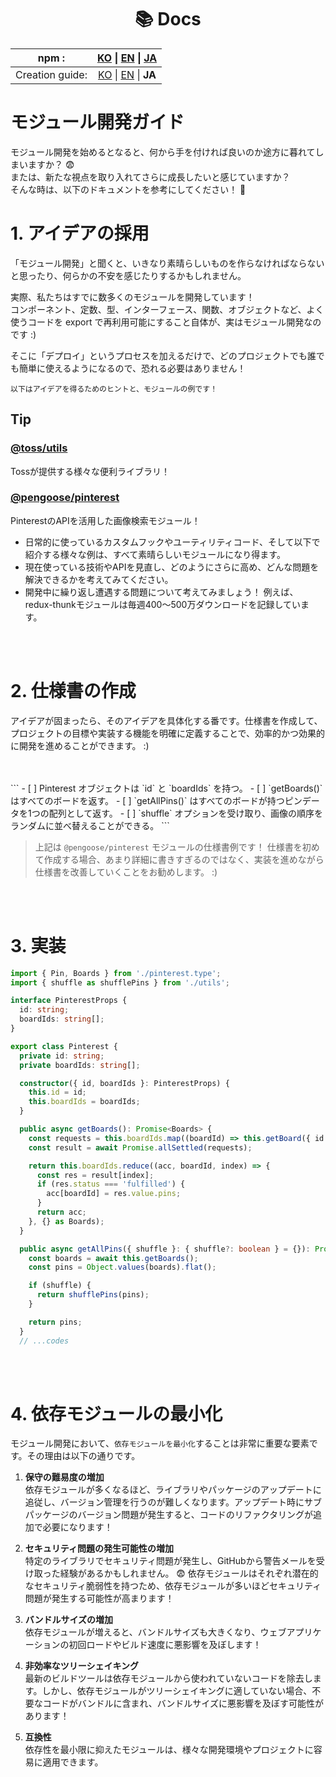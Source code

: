 <div align="center">

# 📚 Docs
| npm : | [KO](./npm_KO.md) \| [EN](./npm_EN.md) \| [JA](./npm_JA.md)|
|:--:|:--:|
| Creation guide: | [KO](./guide_KO.md) \| [EN](./guide_EN.md) \| **JA** |

</div>

# モジュール開発ガイド

モジュール開発を始めるとなると、何から手を付ければ良いのか途方に暮れてしまいますか？ 😨  
または、新たな視点を取り入れてさらに成長したいと感じていますか？  
そんな時は、以下のドキュメントを参考にしてください！ 🥳

# 1. アイデアの採用

「モジュール開発」と聞くと、いきなり素晴らしいものを作らなければならないと思ったり、何らかの不安を感じたりするかもしれません。

実際、私たちはすでに数多くのモジュールを開発しています！  
コンポーネント、定数、型、インターフェース、関数、オブジェクトなど、よく使うコードを export で再利用可能にすること自体が、実はモジュール開発なのです :)

そこに「デプロイ」というプロセスを加えるだけで、どのプロジェクトでも誰でも簡単に使えるようになるので、恐れる必要はありません！

`以下はアイデアを得るためのヒントと、モジュールの例です！`

## Tip
### **[@toss/utils](https://slash.page/ko/libraries/common/utils/src/Numbers_floorAndFormatNumber.i18n)**
Tossが提供する様々な便利ライブラリ！
### [@pengoose/pinterest](https://www.npmjs.com/package/@pengoose/pinterest)
PinterestのAPIを活用した画像検索モジュール！

- 日常的に使っているカスタムフックやユーティリティコード、そして以下で紹介する様々な例は、すべて素晴らしいモジュールになり得ます。
- 現在使っている技術やAPIを見直し、どのようにさらに高め、どんな問題を解決できるかを考えてみてください。
- 開発中に繰り返し遭遇する問題について考えてみましょう！ 例えば、redux-thunkモジュールは毎週400〜500万ダウンロードを記録しています。

<br/>
<br/>

# 2. 仕様書の作成

アイデアが固まったら、そのアイデアを具体化する番です。仕様書を作成して、プロジェクトの目標や実装する機能を明確に定義することで、効率的かつ効果的に開発を進めることができます。 :)

<br/>
<br/>
``` 
- [ ] Pinterest オブジェクトは `id` と `boardIds` を持つ。
- [ ] `getBoards()` はすべてのボードを返す。
- [ ] `getAllPins()` はすべてのボードが持つピンデータを1つの配列として返す。
  - [ ] `shuffle` オプションを受け取り、画像の順序をランダムに並べ替えることができる。
```
<br/>

> 上記は `@pengoose/pinterest` モジュールの仕様書例です！ 仕様書を初めて作成する場合、あまり詳細に書きすぎるのではなく、実装を進めながら仕様書を改善していくことをお勧めします。 :)

<br/>
<br/>

# 3. 実装
```ts
import { Pin, Boards } from './pinterest.type';
import { shuffle as shufflePins } from './utils';

interface PinterestProps {
  id: string;
  boardIds: string[];
}

export class Pinterest {
  private id: string;
  private boardIds: string[];

  constructor({ id, boardIds }: PinterestProps) {
    this.id = id;
    this.boardIds = boardIds;
  }

  public async getBoards(): Promise<Boards> {
    const requests = this.boardIds.map((boardId) => this.getBoard({ id: this.id, boardId }));
    const result = await Promise.allSettled(requests);

    return this.boardIds.reduce((acc, boardId, index) => {
      const res = result[index];
      if (res.status === 'fulfilled') {
        acc[boardId] = res.value.pins;
      }
      return acc;
    }, {} as Boards);
  }

  public async getAllPins({ shuffle }: { shuffle?: boolean } = {}): Promise<Pin[]> {
    const boards = await this.getBoards();
    const pins = Object.values(boards).flat();

    if (shuffle) {
      return shufflePins(pins);
    }

    return pins;
  }
  // ...codes
```
<br/>
<br/>

# 4. 依存モジュールの最小化

モジュール開発において、`依存モジュールを最小化`することは非常に重要な要素です。その理由は以下の通りです。

1. **保守の難易度の増加**  
   依存モジュールが多くなるほど、ライブラリやパッケージのアップデートに追従し、バージョン管理を行うのが難しくなります。アップデート時にサブパッケージのバージョン問題が発生すると、コードのリファクタリングが追加で必要になります！

2. **セキュリティ問題の発生可能性の増加**  
   特定のライブラリでセキュリティ問題が発生し、GitHubから警告メールを受け取った経験があるかもしれません。 😨 依存モジュールはそれぞれ潜在的なセキュリティ脆弱性を持つため、依存モジュールが多いほどセキュリティ問題が発生する可能性が高まります！

3. **バンドルサイズの増加**  
   依存モジュールが増えると、バンドルサイズも大きくなり、ウェブアプリケーションの初回ロードやビルド速度に悪影響を及ぼします！

4. **非効率なツリーシェイキング**  
   最新のビルドツールは依存モジュールから使われていないコードを除去します。しかし、依存モジュールがツリーシェイキングに適していない場合、不要なコードがバンドルに含まれ、バンドルサイズに悪影響を及ぼす可能性があります！

5. **互換性**  
   依存性を最小限に抑えたモジュールは、様々な開発環境やプロジェクトに容易に適用できます。